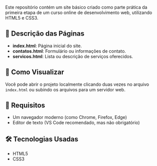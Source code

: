 Este repositório contém um site básico criado como parte prática da primeira etapa de um curso online de desenvolvimento web, utilizando HTML5 e CSS3.

## 📄 Descrição das Páginas

- **index.html**: Página inicial do site.
- **contatos.html**: Formulário ou informações de contato.
- **servicos.html**: Lista ou descrição de serviços oferecidos.

## 🚀 Como Visualizar

Você pode abrir o projeto localmente clicando duas vezes no arquivo `index.html` ou subindo os arquivos para um servidor web.

## 📌 Requisitos

- Um navegador moderno (como Chrome, Firefox, Edge)
- Editor de texto (VS Code recomendado, mas não obrigatório)

## 🛠️ Tecnologias Usadas

- HTML5
- CSS3



